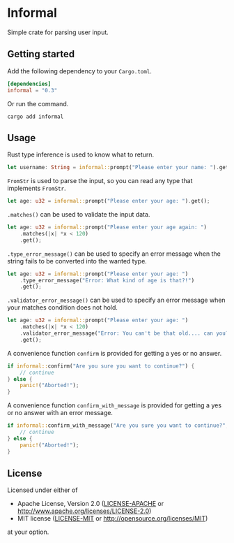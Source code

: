 # Informal

Simple crate for parsing user input.

## Getting started

Add the following dependency to your `Cargo.toml`.

```toml
[dependencies]
informal = "0.3"
```

Or run the command.

```
cargo add informal
```

## Usage

Rust type inference is used to know what to return.

```rust
let username: String = informal::prompt("Please enter your name: ").get();
```

`FromStr` is used to parse the input, so you can read any type that
implements `FromStr`.

```rust
let age: u32 = informal::prompt("Please enter your age: ").get();
```

`.matches()` can be used to validate the input data.

```rust
let age: u32 = informal::prompt("Please enter your age again: ")
    .matches(|x| *x < 120)
    .get();
```

`.type_error_message()` can be used to specify an error message when the string fails to be converted into the wanted type.

```rust
let age: u32 = informal::prompt("Please enter your age: ")
    .type_error_message("Error: What kind of age is that?!")
    .get();
```

`.validator_error_message()` can be used to specify an error message when your matches condition does not hold.

```rust
let age: u32 = informal::prompt("Please enter your age: ")
    .matches(|x| *x < 120)
    .validator_error_message("Error: You can't be that old.... can you?")
    .get();
```

A convenience function `confirm` is provided for getting a yes or no
answer.

```rust
if informal::confirm("Are you sure you want to continue?") {
    // continue
} else {
    panic!("Aborted!");
}
```

 A convenience function `confirm_with_message` is provided for getting a yes or no
answer with an error message.

```rust
if informal::confirm_with_message("Are you sure you want to continue?", "Please answer with 'yes' or 'no'") {
    // continue
} else {
    panic!("Aborted!");
}
```

[`FromStr`]: https://doc.rust-lang.org/std/str/trait.FromStr.html
[`.matches()`]: struct.Input.html#method.matches
[`confirm`]: fn.confirm.html

## License

Licensed under either of

- Apache License, Version 2.0 ([LICENSE-APACHE](LICENSE-APACHE) or
   http://www.apache.org/licenses/LICENSE-2.0)
- MIT license ([LICENSE-MIT](LICENSE-MIT) or http://opensource.org/licenses/MIT)

at your option.
